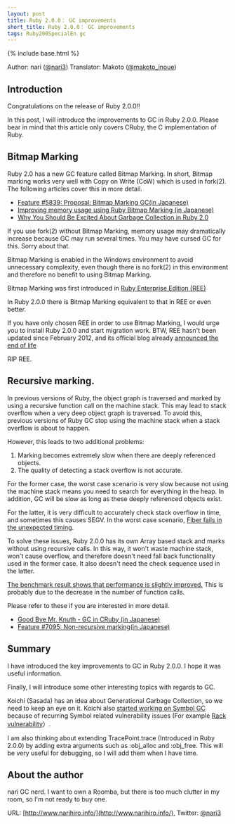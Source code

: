 ```yaml
---
layout: post
title: Ruby 2.0.0： GC improvements
short_title: Ruby 2.0.0： GC improvements
tags: Ruby200SpecialEn gc
---
```

{% include base.html %}


Author: nari ([@nari3](https://twitter.com/nari3)) 
Translator: Makoto ([@makoto_inoue](https://twitter.com/makoto_inoue)) 

## Introduction

Congratulations on the release of Ruby 2.0.0!!

In this post, I will introduce the improvements to GC in Ruby 2.0.0.
Please bear in mind that this article only covers CRuby, the C implementation of Ruby.

## Bitmap Marking

Ruby 2.0 has a new GC feature called Bitmap Marking.
In short, Bitmap marking works very well with Copy on Write (CoW) which is used in fork(2).
The following articles cover this in more detail.

* [Feature #5839: Proposal: Bitmap Marking GC(in Japanese)](https://bugs.ruby-lang.org/issues/5839)
* [Improving memory usage using Ruby Bitmap Marking (in Japanese)](http://d.hatena.ne.jp/authorNari/20120203/1328269573)
* [Why You Should Be Excited About Garbage Collection in Ruby 2.0](http://patshaughnessy.net/2012/3/23/why-you-should-be-excited-about-garbage-collection-in-ruby-2-0)


If you use fork(2) without Bitmap Marking, memory usage may dramatically increase because GC may run several times.
You may have cursed GC for this. Sorry about that.

Bitmap Marking is enabled in the Windows environment to avoid unnecessary complexity, even though there is no fork(2) in this environment and therefore no benefit to using Bitmap Marking.

Bitmap Marking was first introduced in [Ruby Enterprise Edition (REE) ](http://www.rubyenterpriseedition.com/) 

In Ruby 2.0.0 there is Bitmap Marking equivalent to that in REE or even better.

If you have only chosen REE in order to use Bitmap Marking, I would urge you to install Ruby 2.0.0 and start migration work.
BTW, REE hasn't been updated since February 2012, and its official blog already 
[announced the end of life](http://blog.phusion.nl/2012/02/21/ruby-enterprise-edition-1-8-7-2012-02-released-end-of-life-imminent/)

RIP REE.

## Recursive marking.

In previous versions of Ruby, the object graph is traversed and marked by using a recursive function call on the machine stack.
This may lead to stack overflow when a very deep object graph is traversed.
To avoid this, previous versions of Ruby GC stop using the machine stack when a stack overflow is about to happen.

However, this leads to two additional problems:

1. Marking becomes extremely slow when there are deeply referenced objects.
1. The quality of detecting a stack overflow is not accurate.


For the former case, the worst case scenario is very slow because not using the machine stack means you need to search for everything in the heap. In addition, GC will be slow as long as these deeply referenced objects exist.

For the latter, it is very difficult to accurately check stack overflow in time, and sometimes this causes SEGV.
In the worst case scenario, [Fiber fails in the unexpected timing](http://bugs.ruby-lang.org/issues/3781).

To solve these issues, Ruby 2.0.0 has its own Array based stack and marks without using recursive calls.
In this way, it won't waste machine stack, won't cause overflow, and therefore doesn't need fall back functionality used in the former case. It also doesn't need the check sequence used in the latter.

[The benchmark result shows that performance is slightly improved.](https://gist.github.com/3806667)
This is probably due to the decrease in the number of function calls.

Please refer to these if you are interested in more detail.

* [Good Bye Mr. Knuth - GC in CRuby (in Japanese)](http://d.hatena.ne.jp/authorNari/20121006/1349499801)
* [Feature #7095: Non-recursive marking(in Japanese)](https://bugs.ruby-lang.org/issues/7095)


## Summary

I have introduced the key improvements to GC in Ruby 2.0.0. I hope it was useful information.

Finally, I will introduce some other interesting topics with regards to GC.

Koichi (Sasada) has an idea about Generational Garbage Collection, so we need to keep an eye on it.
Koichi also [started working on Symbol GC](http://www.atdot.net/~ko1/diary/201212.html#d25)
because of recurring Symbol related vulnerability issues (For example  [Rack vulnerability](https://bugzilla.redhat.com/show_bug.cgi?id=895384)）.

I am also thinking about extending TracePoint.trace  (Introduced in Ruby 2.0.0) by adding extra arguments such as :obj_alloc and :obj_free.
This will be very useful for debugging, so I will add them when I have time.

## About the author

nari
GC nerd.
I want to own a Roomba, but there is too much clutter in my room, so I'm not ready to buy one.

URL: [http://www.narihiro.info/](http://www.narihiro.info/), Twitter: [@nari3](https://twitter.com/nari3)


